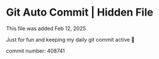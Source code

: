 # Git Auto Commit | Hidden File

This file was added Feb 12, 2025

Just for fun and keeping my daily git commit active 🤪

commit number: 408741
